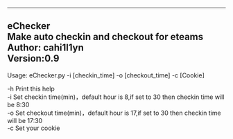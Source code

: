 ----------------------------------------------------  
eChecker  
Make auto checkin and checkout for eteams  
Author: cahi1l1yn  
Version:0.9  
----------------------------------------------------  

Usage: eChecker.py -i [checkin_time] -o [checkout_time] -c [Cookie]   

-h Print this help  
-i Set checkin time(min)，default hour is 8,if set to 30 then checkin time will be 8:30  
-o Set checkout time(min)，default hour is 17,if set to 30 then checkin time will be 17:30  
-c Set your cookie  
